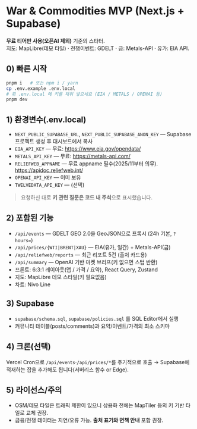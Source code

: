 # War & Commodities MVP (Next.js + Supabase)

**무료 티어만 사용(오픈AI 제외)** 기준의 스타터.  
지도: MapLibre(데모 타일) · 전쟁이벤트: GDELT · 금: Metals-API · 유가: EIA API.

## 0) 빠른 시작

```bash
pnpm i   # 또는 npm i / yarn
cp .env.example .env.local
# 위 .env.local 에 키를 채워 넣으세요 (EIA / METALS / OPENAI 등)
pnpm dev
```

## 1) 환경변수(.env.local)

- `NEXT_PUBLIC_SUPABASE_URL`, `NEXT_PUBLIC_SUPABASE_ANON_KEY` — Supabase 프로젝트 생성 후 대시보드에서 복사
- `EIA_API_KEY` — 무료: https://www.eia.gov/opendata/
- `METALS_API_KEY` — 무료: https://metals-api.com/
- `RELIEFWEB_APPNAME` — 무료 appname 필수(2025/11부터 의무). https://apidoc.reliefweb.int/
- `OPENAI_API_KEY` — 이미 보유
- `TWELVEDATA_API_KEY` — (선택)

> 요청하신 대로 **키 관련 질문은 코드 내 주석**으로 표시했습니다.

## 2) 포함된 기능

- `/api/events` — GDELT GEO 2.0을 GeoJSON으로 프록시 (24h 기본, `?hours=`)
- `/api/prices/{WTI|BRENT|XAU}` — EIA(유가, 일간) + Metals-API(금)
- `/api/reliefweb/reports` — 최근 리포트 5건 (출처 카드용)
- `/api/summary` — OpenAI 기반 마켓 브리프(키 없으면 스텁 반환)
- 프론트: 6:3:1 레이아웃(맵 / 가격 / 요약), React Query, Zustand
- 지도: MapLibre 데모 스타일(키 필요없음)
- 차트: Nivo Line

## 3) Supabase

- `supabase/schema.sql`, `supabase/policies.sql` 를 SQL Editor에서 실행
- 커뮤니티 테이블(posts/comments)과 요약/이벤트/가격의 최소 스키마

## 4) 크론(선택)

Vercel Cron으로 `/api/events`·`/api/prices/*`를 주기적으로 호출 → Supabase에 적재하는 잡을 추가해도 됩니다(서버리스 함수 or Edge).

## 5) 라이선스/주의

- OSM/데모 타일은 트래픽 제한이 있으니 상용화 전에는 MapTiler 등의 키 기반 타일로 교체 권장.
- 금융/전쟁 데이터는 지연/오류 가능. **출처 표기와 면책 안내** 포함 권장.
